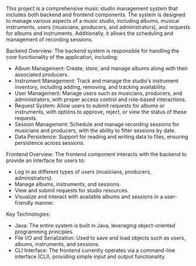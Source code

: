 This project is a comprehensive music studio management system that includes both backend and frontend components. The system is designed to manage various aspects of a music studio, including albums, musical instruments, users (musicians, producers, and administrators), and requests for albums and instruments. Additionally, it allows the scheduling and management of recording sessions.

Backend Overview:
The backend system is responsible for handling the core functionality of the application, including:

- Album Management: Create, store, and manage albums along with their associated producers.
- Instrument Management: Track and manage the studio's instrument inventory, including adding, removing, and tracking availability.
- User Management: Manage users such as musicians, producers, and administrators, with proper access control and role-based interactions.
- Request System: Allow users to submit requests for albums or instruments, with options to approve, reject, or view the status of these requests.
- Session Management: Schedule and manage recording sessions for musicians and producers, with the ability to filter sessions by date.
- Data Persistence: Support for reading and writing data to files, ensuring persistence across sessions.


Frontend Overview:
The frontend component interacts with the backend to provide an interface for users to:

- Log in as different types of users (musicians, producers, administrators).
- Manage albums, instruments, and sessions.
- View and submit requests for studio resources.
- Visualize and interact with available albums and sessions in a user-friendly manner.


Key Technologies:
- Java: The entire system is built in Java, leveraging object-oriented programming principles.
- File I/O and Serialization: Used to save and load objects such as users, albums, instruments, and sessions.
- CLI Interface: The frontend currently operates via a command-line interface (CLI), providing simple input and output functionality.
